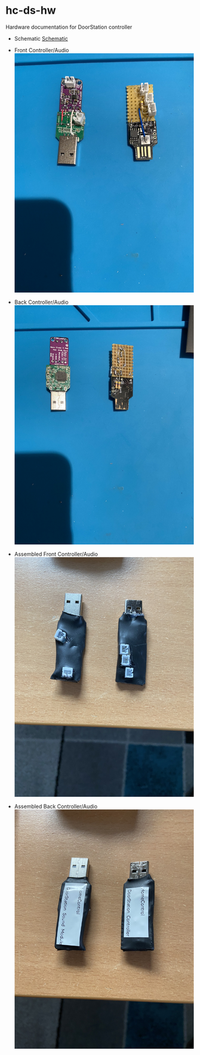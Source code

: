 # hc-ds-hw
Hardware documentation for DoorStation controller

* Schematic
[Schematic](DoorStation.pdf "Schematic")

* Front Controller/Audio
![](imgs/IMG_8950.jpeg?raw=true "Front site")

* Back Controller/Audio
![](imgs/IMG_8951.jpeg?raw=true "Back site")

* Assembled Front Controller/Audio
![](imgs/IMG_8952.jpeg?raw=true "Ass. Front site")

* Assembled Back Controller/Audio
![](imgs/IMG_8953.jpeg?raw=true "Ass. Back site")
